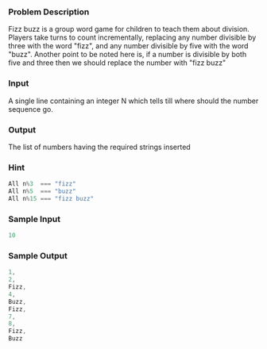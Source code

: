 ### Problem Description
Fizz buzz is a group word game for children to teach them about division. Players take turns to count incrementally, replacing any number divisible by three with the word "fizz", and any number divisible by five with the word "buzz". Another point to be noted here is, if a number is divisible by both five and three then we should replace the number with "fizz buzz"

### Input
A single line containing an integer N which tells till where should the
number sequence go.

### Output
The list of numbers having the required strings inserted

### Hint
```javascript
All n%3  === "fizz"
All n%5  === "buzz"
All n%15 === "fizz buzz"
```

### Sample Input
```javascript
10
```

### Sample Output
```javascript
1,
2,
Fizz,
4,
Buzz,
Fizz,
7,
8,
Fizz,
Buzz
```
